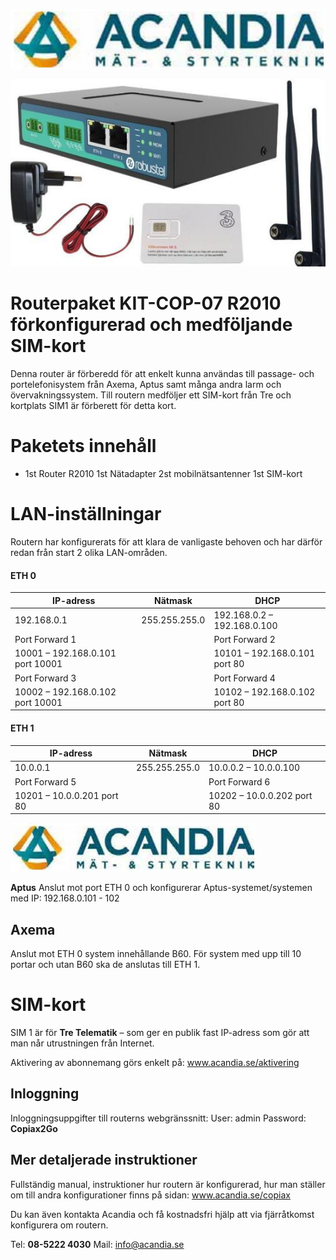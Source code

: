 ![](_page_0_Picture_0.jpeg)

![](_page_0_Picture_1.jpeg)

# **Routerpaket KIT-COP-07 R2010 förkonfigurerad och medföljande SIM-kort**

Denna router är förberedd för att enkelt kunna användas till passage- och portelefonisystem från Axema, Aptus samt många andra larm och övervakningssystem. Till routern medföljer ett SIM-kort från Tre och kortplats SIM1 är förberett för detta kort.

# **Paketets innehåll**

- 1st Router R2010 1st Nätadapter 2st mobilnätsantenner 1st SIM-kort
# **LAN-inställningar**

Routern har konfigurerats för att klara de vanligaste behoven och har därför redan från start 2 olika LAN-områden.

#### **ETH 0**

| IP-adress                        | Nätmask       | DHCP                          |
|----------------------------------|---------------|-------------------------------|
| 192.168.0.1                      | 255.255.255.0 | 192.168.0.2 – 192.168.0.100   |
| Port Forward 1                   |               | Port Forward 2                |
| 10001 – 192.168.0.101 port 10001 |               | 10101 – 192.168.0.101 port 80 |
| Port Forward 3                   |               | Port Forward 4                |
| 10002 – 192.168.0.102 port 10001 |               | 10102 – 192.168.0.102 port 80 |

#### **ETH 1**

| IP-adress                  | Nätmask       | DHCP                       |
|----------------------------|---------------|----------------------------|
| 10.0.0.1                   | 255.255.255.0 | 10.0.0.2 – 10.0.0.100      |
| Port Forward 5             |               | Port Forward 6             |
| 10201 – 10.0.0.201 port 80 |               | 10202 – 10.0.0.202 port 80 |

![](_page_1_Picture_0.jpeg)

**Aptus** Anslut mot port ETH 0 och konfigurerar Aptus-systemet/systemen med IP: 192.168.0.101 - 102

## **Axema**

Anslut mot ETH 0 system innehållande B60. För system med upp till 10 portar och utan B60 ska de anslutas till ETH 1.

# **SIM-kort**

SIM 1 är för **Tre Telematik** – som ger en publik fast IP-adress som gör att man når utrustningen från Internet.

Aktivering av abonnemang görs enkelt på: www.acandia.se/aktivering

## **Inloggning**

Inloggningsuppgifter till routerns webgränssnitt: User: admin Password: **Copiax2Go**

## **Mer detaljerade instruktioner**

Fullständig manual, instruktioner hur routern är konfigurerad, hur man ställer om till andra konfigurationer finns på sidan: www.acandia.se/copiax

Du kan även kontakta Acandia och få kostnadsfri hjälp att via fjärråtkomst konfigurera om routern.

Tel: **08-5222 4030** Mail: info@acandia.se